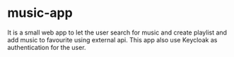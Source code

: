 # music-app
It is a small web app to let the user search for music and create playlist and add music to favourite using external api. This app also use Keycloak as authentication for the user.
